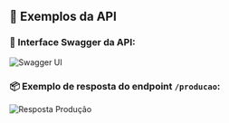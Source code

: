 ## 📸 Exemplos da API

### 🔎 Interface Swagger da API:
![Swagger UI](docs/swagger.png)

### 📦 Exemplo de resposta do endpoint `/producao`:
![Resposta Produção](docs/producao-response.png)
